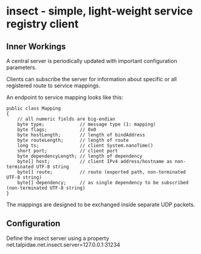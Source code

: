 # insect - simple, light-weight service registry client

## Inner Workings

A central server is periodically updated with important configuration parameters.

Clients can subscribe the server for information about specific or all registered route to service mappings.

An endpoint to service mapping looks like this:

```
public class Mapping
{
    // all numeric fields are big-endian
    byte type;             // message type (1: mapping)
    byte flags;            // 0x0
    byte hostLength;       // length of bindAddress
    byte routeLength;      // length of route
    long ts;               // client System.nanoTime()
    short port;            // client port
    byte dependencyLength; // length of dependency
    byte[] host;           // client IPv4 address/hostname as non-terminated UTF-8 string
    byte[] route;          // route (exported path, non-terminated UTF-8 string)
    byte[] dependency;     // as single dependency to be subscribed (non-terminated UTF-8 string)
} 
```

The mappings are designed to be exchanged inside separate UDP packets.

## Configuration

Define the insect server using a property  
net.talpidae.net.insect.server=127.0.0.1:31234
